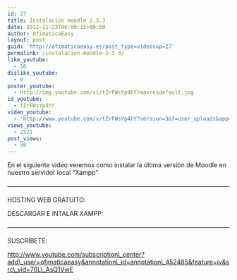 ```yaml
---
id: 27
title: Instalación moodle 2.3.3
date: 2012-11-23T06:00:15+00:00
author: OfimaticaEasy
layout: post
guid: 'http://ofimaticaeasy.es/post_type=videos&p=27'
permalink: /instalacion-moodle-2-3-3/
like_youtube:
  - 16
dislike_youtube:
  - 0
poster_youtube:
  - http://img.youtube.com/vi/tZrFWsYp4hY/maxresdefault.jpg
id_youtube:
  - tZrFWsYp4hY
video_youtube:
  - 'http://www.youtube.com/v/tZrFWsYp4hY?version=3&f=user_uploads&app=youtube_gdata'
views_youtube:
  - 2521
post_views:
  - 90
---
```

En el siguiente vídeo veremos como instalar la última versión de Moodle en nuestro servidor local &#8220;Xampp&#8221;

&#8212;&#8212;&#8212;&#8212;&#8212;&#8212;&#8212;&#8212;&#8212;&#8212;&#8212;&#8212;&#8212;&#8212;&#8212;&#8212;&#8212;&#8212;&#8212;&#8212;&#8212;&#8212;&#8212;&#8212;&#8212;&#8212;&#8212;&#8212;&#8212;&#8212;&#8212;&#8212;&#8212;&#8212;&#8212;&#8212;

HOSTING WEB GRATUITO:



DESCARGAR E INTALAR XAMPP:



&#8212;&#8212;&#8212;&#8212;&#8212;&#8212;&#8212;&#8212;&#8212;&#8212;&#8212;&#8212;&#8212;&#8212;&#8212;&#8212;&#8212;&#8212;&#8212;&#8212;&#8212;&#8212;&#8212;&#8212;&#8212;&#8212;&#8212;&#8212;&#8212;&#8212;&#8212;&#8212;&#8212;&#8212;&#8212;&#8212;

SUSCRÍBETE:

http://www.youtube.com/subscription\_center?add\_user=ofimaticaeasy&annotation\_id=annotation\_452485&feature=iv&src\_vid=76L\_AsQ1VwE